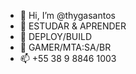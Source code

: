 - 👋 Hi, I’m @thygasantos
- 👀 ESTUDAR & APRENDER
- 🌱 DEPLOY/BUILD
- 💞️ GAMER/MTA:SA/BR
- 📫 +55 38 9 8846 1003

<!---
thygasantos/thygasantos is a ✨ special ✨ repository because its `README.md` (this file) appears on your GitHub profile.
You can click the Preview link to take a look at your changes.
--->
